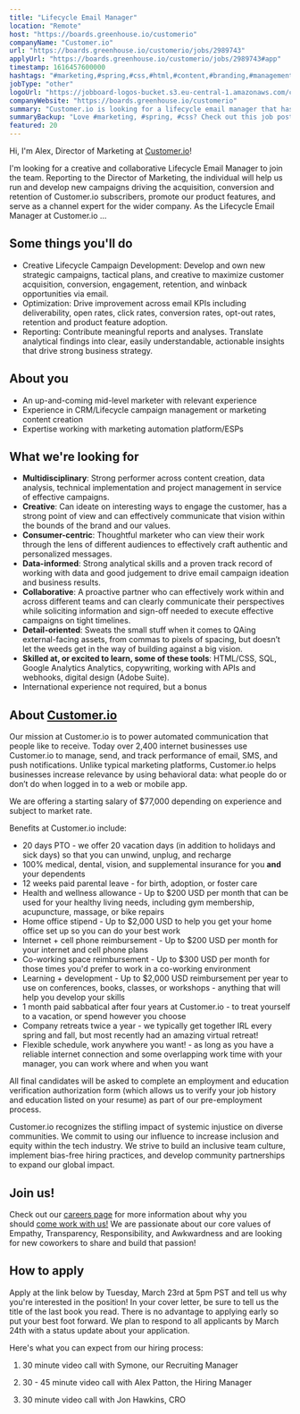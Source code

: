 ```yaml
---
title: "Lifecycle Email Manager"
location: "Remote"
host: "https://boards.greenhouse.io/customerio"
companyName: "Customer.io"
url: "https://boards.greenhouse.io/customerio/jobs/2989743"
applyUrl: "https://boards.greenhouse.io/customerio/jobs/2989743#app"
timestamp: 1616457600000
hashtags: "#marketing,#spring,#css,#html,#content,#branding,#management,#ui/ux,#photoshop,#translation"
jobType: "other"
logoUrl: "https://jobboard-logos-bucket.s3.eu-central-1.amazonaws.com/customer-io"
companyWebsite: "https://boards.greenhouse.io/customerio"
summary: "Customer.io is looking for a lifecycle email manager that has 2,000 USD reimbursement per year to use on conferences, books, classes, or workshops."
summaryBackup: "Love #marketing, #spring, #css? Check out this job post!"
featured: 20
---
```


Hi, I'm Alex, Director of Marketing at [Customer.io](customer.io)!

I'm looking for a creative and collaborative Lifecycle Email Manager to join the team. Reporting to the Director of Marketing, the individual will help us run and develop new campaigns driving the acquisition, conversion and retention of Customer.io subscribers, promote our product features, and serve as a channel expert for the wider company. As the Lifecycle Email Manager at Customer.io ...

## Some things you'll do

*   Creative Lifecycle Campaign Development: Develop and own new strategic campaigns, tactical plans, and creative to maximize customer acquisition, conversion, engagement, retention, and winback opportunities via email.
*   Optimization: Drive improvement across email KPIs including deliverability, open rates, click rates, conversion rates, opt-out rates, retention and product feature adoption.
*   Reporting: Contribute meaningful reports and analyses. Translate analytical findings into clear, easily understandable, actionable insights that drive strong business strategy.

## About you

*   An up-and-coming mid-level marketer with relevant experience
*   Experience in CRM/Lifecycle campaign management or marketing content creation
*   Expertise working with marketing automation platform/ESPs 

## What we're looking for

*   **Multidisciplinary**: Strong performer across content creation, data analysis, technical implementation and project management in service of effective campaigns.
*   **Creative**: Can ideate on interesting ways to engage the customer, has a strong point of view and can effectively communicate that vision within the bounds of the brand and our values.
*   **Consumer-centric**: Thoughtful marketer who can view their work through the lens of different audiences to effectively craft authentic and personalized messages.
*   **Data-informed**: Strong analytical skills and a proven track record of working with data and good judgement to drive email campaign ideation and business results.
*   **Collaborative**: A proactive partner who can effectively work within and across different teams and can clearly communicate their perspectives while soliciting information and sign-off needed to execute effective campaigns on tight timelines.
*   **Detail-oriented**: Sweats the small stuff when it comes to QAing external-facing assets, from commas to pixels of spacing, but doesn’t let the weeds get in the way of building against a big vision.
*   **Skilled at, or excited to learn, some of these tools**: HTML/CSS, SQL, Google Analytics Analytics, copywriting, working with APIs and webhooks, digital design (Adobe Suite).
*   International experience not required, but a bonus

## About [Customer.io](http://Customer.io)

Our mission at Customer.io is to power automated communication that people like to receive. Today over 2,400 internet businesses use Customer.io to manage, send, and track performance of email, SMS, and push notifications. Unlike typical marketing platforms, Customer.io helps businesses increase relevance by using behavioral data: what people do or don’t do when logged in to a web or mobile app.

We are offering a starting salary of $77,000 depending on experience and subject to market rate.

Benefits at Customer.io include:

*   20 days PTO - we offer 20 vacation days (in addition to holidays and sick days) so that you can unwind, unplug, and recharge
*   100% medical, dental, vision, and supplemental insurance for you **and** your dependents
*   12 weeks paid parental leave - for birth, adoption, or foster care
*   Health and wellness allowance - Up to $200 USD per month that can be used for your healthy living needs, including gym membership, acupuncture, massage, or bike repairs
*   Home office stipend - Up to $2,000 USD to help you get your home office set up so you can do your best work
*   Internet + cell phone reimbursement - Up to $200 USD per month for your internet and cell phone plans
*   Co-working space reimbursement - Up to $300 USD per month for those times you'd prefer to work in a co-working environment
*   Learning + development - Up to $2,000 USD reimbursement per year to use on conferences, books, classes, or workshops - anything that will help you develop your skills
*   1 month paid sabbatical after four years at Customer.io - to treat yourself to a vacation, or spend however you choose
*   Company retreats twice a year - we typically get together IRL every spring and fall, but most recently had an amazing virtual retreat!
*   Flexible schedule, work anywhere you want! - as long as you have a reliable internet connection and some overlapping work time with your manager, you can work where and when you want

All final candidates will be asked to complete an employment and education verification authorization form (which allows us to verify your job history and education listed on your resume) as part of our pre-employment process.

Customer.io recognizes the stifling impact of systemic injustice on diverse communities. We commit to using our influence to increase inclusion and equity within the tech industry. We strive to build an inclusive team culture, implement bias-free hiring practices, and develop community partnerships to expand our global impact.

## Join us!

Check out our [careers page](https://customer.io/careers/) for more information about why you should [come work with us!](https://customer.io/about/) We are passionate about our core values of Empathy, Transparency, Responsibility, and Awkwardness and are looking for new coworkers to share and build that passion!

## How to apply

Apply at the link below by Tuesday, March 23rd at 5pm PST and tell us why you're interested in the position! In your cover letter, be sure to tell us the title of the last book you read. There is no advantage to applying early so put your best foot forward. We plan to respond to all applicants by March 24th with a status update about your application.

Here's what you can expect from our hiring process:

1.  30 minute video call with Symone, our Recruiting Manager
    
2.  30 - 45 minute video call with Alex Patton, the Hiring Manager
    
3.  30 minute video call with Jon Hawkins, CRO
